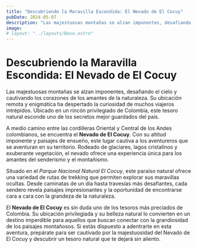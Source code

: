 ```yaml
---
title: "Descubriendo la Maravilla Escondida: El Nevado de El Cocuy"
pubDate: 2024-05-07
description: "Las majestuosas montañas se alzan imponentes, desafiando el cielo y cautivando los corazones de los amantes de la naturaleza."
image:
# layout: "../layouts/Base.astro"
---
```


# **Descubriendo la Maravilla Escondida: El Nevado de El Cocuy**

Las majestuosas montañas se alzan imponentes, desafiando el cielo y cautivando los corazones de los amantes de la naturaleza. Su ubicación remota y enigmática ha despertado la curiosidad de muchos viajeros intrépidos. Ubicado en un rincón privilegiado de Colombia, este tesoro natural esconde uno de los secretos mejor guardados del país.

A medio camino entre las cordilleras Oriental y Central de los Andes colombianos, se encuentra el **Nevado de El Cocuy**. Con su altitud imponente y paisajes de ensueño, este lugar cautiva a los aventureros que se aventuran en su territorio. Rodeado de glaciares, lagos cristalinos y exuberante vegetación, el nevado ofrece una experiencia única para los amantes del senderismo y el montañismo.

Situado en el _Parque Nacional Natural El Cocuy_, este paraíso natural ofrece una variedad de rutas de trekking que permiten explorar sus maravillas ocultas. Desde caminatas de un día hasta travesías más desafiantes, cada sendero revela paisajes impresionantes y la oportunidad de encontrarse cara a cara con la grandeza de la naturaleza.

El **Nevado de El Cocuy** es sin duda uno de los tesoros más preciados de Colombia. Su ubicación privilegiada y su belleza natural lo convierten en un destino imperdible para aquellos que buscan conectar con la grandiosidad de los paisajes montañosos. Si estás dispuesto a adentrarte en esta aventura, prepárate para ser cautivado por la majestuosidad del Nevado de El Cocuy y descubrir un tesoro natural que te dejará sin aliento.
